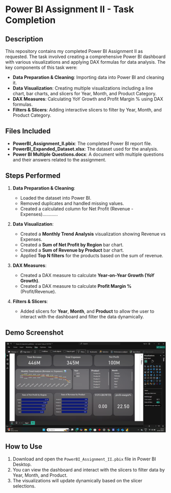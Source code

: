 # Power BI Assignment II - Task Completion

## Description

This repository contains my completed Power BI Assignment II as requested. The task involved creating a comprehensive Power BI dashboard with various visualizations and applying DAX formulas for data analysis. The key components of this task were:

- **Data Preparation & Cleaning**: Importing data into Power BI and cleaning it.
- **Data Visualization**: Creating multiple visualizations including a line chart, bar charts, and slicers for Year, Month, and Product Category.
- **DAX Measures**: Calculating YoY Growth and Profit Margin % using DAX formulas.
- **Filters & Slicers**: Adding interactive slicers to filter by Year, Month, and Product Category.

## Files Included

- **PowerBI_Assignment_II.pbix**: The completed Power BI report file.
- **PowerBI_Expanded_Dataset.xlsx**: The dataset used for the analysis.
- **Power BI Multiple Questions.docx**: A document with multiple questions and their answers related to the assignment.

## Steps Performed

1. **Data Preparation & Cleaning**:
   - Loaded the dataset into Power BI.
   - Removed duplicates and handled missing values.
   - Created a calculated column for Net Profit (Revenue - Expenses)............

2. **Data Visualization**:
   - Created a **Monthly Trend Analysis** visualization showing Revenue vs Expenses.
   - Created a **Sum of Net Profit by Region** bar chart.
   - Created a **Sum of Revenue by Product** bar chart.
   - Applied **Top N filters** for the products based on the sum of revenue.

3. **DAX Measures**:
   - Created a DAX measure to calculate **Year-on-Year Growth (YoY Growth)**.
   - Created a DAX measure to calculate **Profit Margin %** (Profit/Revenue).

4. **Filters & Slicers**:
   - Added slicers for **Year**, **Month**, and **Product** to allow the user to interact with the dashboard and filter the data dynamically.

## Demo Screenshot

![Demo Image](demo.png)

## How to Use

1. Download and open the `PowerBI_Assignment_II.pbix` file in Power BI Desktop.
2. You can view the dashboard and interact with the slicers to filter data by Year, Month, and Product.
3. The visualizations will update dynamically based on the slicer selections.
